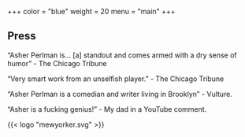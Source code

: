 +++
color = "blue"
weight = 20
menu = "main"
+++

## Press

“Asher Perlman is… \[a\] standout and comes armed with a dry sense of humor” - The Chicago Tribune

“Very smart work from an unselfish player.” - The Chicago Tribune

“Asher Perlman is a comedian and writer living in Brooklyn” - Vulture.

“Asher is a fucking genius!” - My dad in a YouTube comment.

{{<  logo "mewyorker.svg" >}}